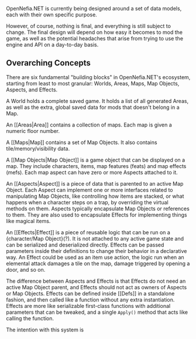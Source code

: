 OpenNefia.NET is currently being designed around a set of data models, each with their own specific purpose.

However, of course, nothing is final, and everything is still subject to change. The final design will depend on how easy it becomes to mod the game, as well as the potential headaches that arise from trying to use the engine and API on a day-to-day basis.

## Overarching Concepts

There are six fundamental "building blocks" in OpenNefia.NET's ecosystem, starting from least to most granular: Worlds, Areas, Maps, Map Objects, Aspects, and Effects.

A World holds a complete saved game. It holds a list of all generated Areas, as well as the extra, global saved data for mods that doesn't belong in a Map.

An [[Areas|Area]] contains a collection of maps. Each map is given a numeric floor number.

A [[Maps|Map]] contains a set of Map Objects. It also contains tile/memory/visibility data.

A [[Map Objects|Map Object]] is a game object that can be displayed on a map. They include characters, items, map features (feats) and map effects (mefs). Each map aspect can have zero or more Aspects attached to it.

An [[Aspects|Aspect]] is a piece of data that is parented to an active Map Object. Each Aspect can implement one or more interfaces related to manipulating Map Objects, like controlling how items are stacked, or what happens when a character steps on a trap, by overriding the virtual methods on them. Aspects typically encapsulate Map Objects or references to them. They are also used to encapsulate Effects for implementing things like magical items.

An [[Effects|Effect]] is a piece of reusable logic that can be run on a {character/Map Object}(?). It is not attached to any active game state and can be serialized and deserialized directly. Effects can be passed parameters inside their definitions to change their behavior in a declarative way. An Effect could be used as an item use action, the logic run when an elemental attack damages a tile on the map, damage triggered by opening a door, and so on.

The difference between Aspects and Effects is that Effects do not need an active Map Object parent, and Effects should not act as owners of Aspects or Map Objects. Effects can be defined inside [[Defs]] in a standalone fashion, and then called like a function without any extra instantiation. Effects are more like serializable first-class functions with additional parameters that can be tweaked, and a single `Apply()` method that acts like calling the function.

The intention with this system is 